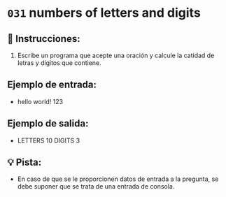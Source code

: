 # `031` numbers of letters and digits

## 📝 Instrucciones:

1. Escribe un programa que acepte una oración y calcule la catidad de letras y dígitos que contiene.

## Ejemplo de entrada:

+ hello world! 123

## Ejemplo de salida:

+ LETTERS 10
  DIGITS 3

## 💡 Pista:

+ En caso de que se le proporcionen datos de entrada a la pregunta, se debe suponer que se trata de una entrada de consola.

